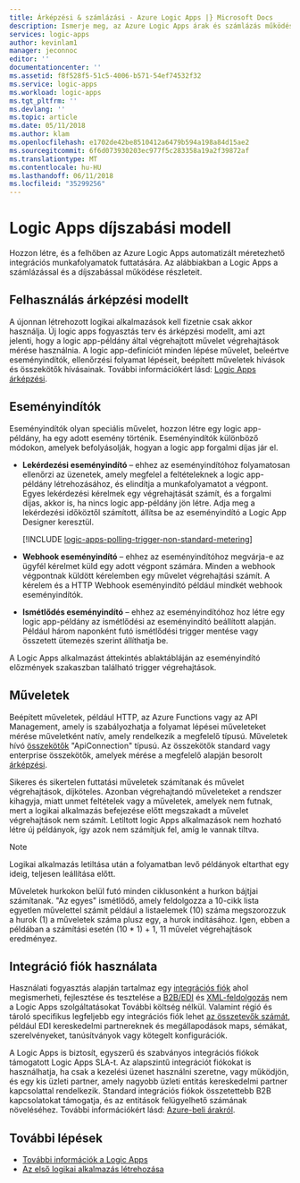 ```yaml
---
title: Árképzési & számlázási - Azure Logic Apps |} Microsoft Docs
description: Ismerje meg, az Azure Logic Apps árak és számlázás működése
services: logic-apps
author: kevinlam1
manager: jeconnoc
editor: ''
documentationcenter: ''
ms.assetid: f8f528f5-51c5-4006-b571-54ef74532f32
ms.service: logic-apps
ms.workload: logic-apps
ms.tgt_pltfrm: ''
ms.devlang: ''
ms.topic: article
ms.date: 05/11/2018
ms.author: klam
ms.openlocfilehash: e1702de42be8510412a6479b594a198a84d15ae2
ms.sourcegitcommit: 6f6d073930203ec977f5c283358a19a2f39872af
ms.translationtype: MT
ms.contentlocale: hu-HU
ms.lasthandoff: 06/11/2018
ms.locfileid: "35299256"
---
```

# <a name="logic-apps-pricing-model"></a>Logic Apps díjszabási modell

Hozzon létre, és a felhőben az Azure Logic Apps automatizált méretezhető integrációs munkafolyamatok futtatására. Az alábbiakban a Logic Apps a számlázással és a díjszabással működése részleteit. 

## <a name="consumption-pricing-model"></a>Felhasználás árképzési modellt

A újonnan létrehozott logikai alkalmazások kell fizetnie csak akkor használja. Új logic apps fogyasztás terv és árképzési modellt, ami azt jelenti, hogy a logic app-példány által végrehajtott művelet végrehajtások mérése használnia. A logic app-definíciót minden lépése művelet, beleértve eseményindítók, ellenőrzési folyamat lépéseit, beépített műveletek hívások és összekötők hívásainak. További információkért lásd: [Logic Apps árképzési](https://azure.microsoft.com/pricing/details/logic-apps).

<a name="triggers"></a>

## <a name="triggers"></a>Eseményindítók

Eseményindítók olyan speciális művelet, hozzon létre egy logic app-példány, ha egy adott esemény történik. Eseményindítók különböző módokon, amelyek befolyásolják, hogyan a logic app forgalmi díjas jár el.

* **Lekérdezési eseményindító** – ehhez az eseményindítóhoz folyamatosan ellenőrzi az üzenetek, amely megfelel a feltételeknek a logic app-példány létrehozásához, és elindítja a munkafolyamatot a végpont. Egyes lekérdezési kérelmek egy végrehajtását számít, és a forgalmi díjas, akkor is, ha nincs logic app-példány jön létre. Adja meg a lekérdezési időköztől számított, állítsa be az eseményindító a Logic App Designer keresztül.

  [!INCLUDE [logic-apps-polling-trigger-non-standard-metering](../../includes/logic-apps-polling-trigger-non-standard-metering.md)]

* **Webhook eseményindító** – ehhez az eseményindítóhoz megvárja-e az ügyfél kérelmet küld egy adott végpont számára. Minden a webhook végpontnak küldött kérelemben egy művelet végrehajtási számít. A kérelem és a HTTP Webhook eseményindító például mindkét webhook eseményindítók.

* **Ismétlődés eseményindító** – ehhez az eseményindítóhoz hoz létre egy logic app-példány az ismétlődési az eseményindító beállított alapján. Például három naponként futó ismétlődési trigger mentése vagy összetett ütemezés szerint állíthatja be.

A Logic Apps alkalmazást áttekintés ablaktábláján az eseményindító előzmények szakaszban található trigger végrehajtások.

## <a name="actions"></a>Műveletek

Beépített műveletek, például HTTP, az Azure Functions vagy az API Management, amely is szabályozhatja a folyamat lépései műveleteket mérése műveletként natív, amely rendelkezik a megfelelő típusú. Műveletek hívó [összekötők](https://docs.microsoft.com/connectors) "ApiConnection" típusú. Az összekötők standard vagy enterprise összekötők, amelyek mérése a megfelelő alapján besorolt [árképzési][pricing]. 

Sikeres és sikertelen futtatási műveletek számítanak és művelet végrehajtások, díjköteles. Azonban végrehajtandó műveleteket a rendszer kihagyja, miatt unmet feltételek vagy a műveletek, amelyek nem futnak, mert a logikai alkalmazás befejezése előtt megszakadt a művelet végrehajtások nem számít. Letiltott logic Apps alkalmazások nem hozható létre új példányok, így azok nem számítjuk fel, amíg le vannak tiltva.

> [!NOTE]
> Logikai alkalmazás letiltása után a folyamatban levő példányok eltarthat egy ideig, teljesen leállítása előtt.

Műveletek hurkokon belül futó minden ciklusonként a hurkon bájtjai számítanak. "Az egyes" ismétlődő, amely feldolgozza a 10-cikk lista egyetlen művelettel számít például a listaelemek (10) száma megszorozzuk a hurok (1) a műveletek száma plusz egy, a hurok indításához. Igen, ebben a példában a számítási esetén (10 * 1) + 1, 11 művelet végrehajtások eredményez.

## <a name="integration-account-usage"></a>Integráció fiók használata

Használati fogyasztás alapján tartalmaz egy [integrációs fiók](logic-apps-enterprise-integration-create-integration-account.md) ahol megismerheti, fejlesztése és tesztelése a [B2B/EDI](logic-apps-enterprise-integration-b2b.md) és [XML-feldolgozás](logic-apps-enterprise-integration-xml.md) nem a Logic Apps szolgáltatásokat További költség nélkül. Valamint régió és tároló specifikus legfeljebb egy integrációs fiók lehet [az összetevők számát](../logic-apps/logic-apps-limits-and-config.md), például EDI kereskedelmi partnereknek és megállapodások maps, sémákat, szerelvényeket, tanúsítványok vagy kötegelt konfigurációk.

A Logic Apps is biztosít, egyszerű és szabványos integrációs fiókok támogatott Logic Apps SLA-t. Az alapszintű integrációt fiókokat is használhatja, ha csak a kezelési üzenet használni szeretne, vagy működjön, és egy kis üzleti partner, amely nagyobb üzleti entitás kereskedelmi partner kapcsolattal rendelkezik. Standard integrációs fiókok összetettebb B2B kapcsolatokat támogatja, és az entitások felügyelhető számának növeléséhez. További információkért lásd: [Azure-beli árakról](https://azure.microsoft.com/pricing/details/logic-apps).

## <a name="next-steps"></a>További lépések

* [További információk a Logic Apps][whatis]
* [Az első logikai alkalmazás létrehozása][create]

[pricing]: https://azure.microsoft.com/pricing/details/logic-apps/
[whatis]: logic-apps-overview.md
[create]: quickstart-create-first-logic-app-workflow.md


